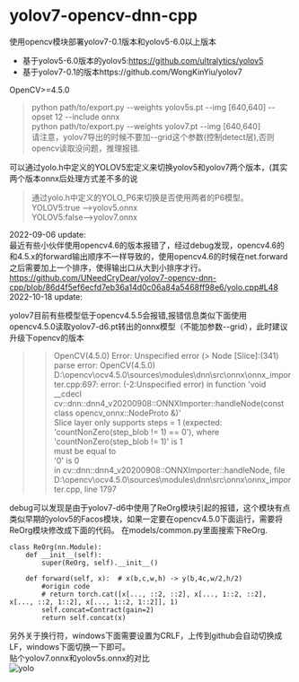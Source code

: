 # yolov7-opencv-dnn-cpp
使用opencv模块部署yolov7-0.1版本和yolov5-6.0以上版本<br>

+ 基于yolov5-6.0版本的yolov5:https://github.com/ultralytics/yolov5 <br>
+ 基于yolov7-0.1的版本https://github.com/WongKinYiu/yolov7 <br>

OpenCV>=4.5.0 <br>

> python path/to/export.py --weights yolov5s.pt --img [640,640] --opset 12 --include onnx<br>
> python path/to/export.py --weights yolov7.pt --img [640,640] <br>
请注意，yolov7导出的时候不要加--grid这个参数(控制detect层),否则opencv读取没问题，推理报错.<br>

可以通过yolo.h中定义的YOLOV5宏定义来切换yolov5和yolov7两个版本，(其实两个版本onnx后处理方式差不多的说<br>
>通过yolo.h中定义的YOLO_P6来切换是否使用两者的P6模型。<br>
> YOLOV5:true -->yolov5.onnx<br>
> YOLOV5:false-->yolov7.onnx

2022-09-06 update:<br>
最近有些小伙伴使用opencv4.6的版本报错了，经过debug发现，opencv4.6的和4.5.x的forward输出顺序不一样导致的，使用opencv4.6的时候在net.forward之后需要加上一个排序，使得输出口从大到小排序才行。<br>
https://github.com/UNeedCryDear/yolov7-opencv-dnn-cpp/blob/86d4f5ef6ecfd7eb36a14d0c06a84a5468ff98e6/yolo.cpp#L48
2022-10-18 update:<br>

yolov7目前有些模型低于opencv4.5.5会报错,报错信息类似下面使用opencv4.5.0读取yolov7-d6.pt转出的onnx模型（不能加参数--grid），此时建议升级下opencv的版本
> >OpenCV(4.5.0) Error: Unspecified error (> Node [Slice]:(341) parse error: OpenCV(4.5.0) D:\opencv\ocv4.5.0\sources\modules\dnn\src\onnx\onnx_importer.cpp:697: error: (-2:Unspecified error) in function 'void __cdecl cv::dnn::dnn4_v20200908::ONNXImporter::handleNode(const class opencv_onnx::NodeProto &)'</br>
> > Slice layer only supports steps = 1 (expected: 'countNonZero(step_blob != 1) == 0'), where</br>
> >     'countNonZero(step_blob != 1)' is 1</br>
> > must be equal to</br>
> >     '0' is 0</br>
> > in cv::dnn::dnn4_v20200908::ONNXImporter::handleNode, file D:\opencv\ocv4.5.0\sources\modules\dnn\src\onnx\onnx_importer.cpp, line 1797</br>

debug可以发现是由于yolov7-d6中使用了ReOrg模块引起的报错，这个模块有点类似早期的yolov5的Facos模块，如果一定要在opencv4.5.0下面运行，需要将ReOrg模块修改成下面的代码。
在models/common.py里面搜索下ReOrg.
```
class ReOrg(nn.Module):
    def __init__(self):
        super(ReOrg, self).__init__()

    def forward(self, x):  # x(b,c,w,h) -> y(b,4c,w/2,h/2)
        #origin code
        # return torch.cat([x[..., ::2, ::2], x[..., 1::2, ::2], x[..., ::2, 1::2], x[..., 1::2, 1::2]], 1)
        self.concat=Contract(gain=2)
        return self.concat(x)
```



另外关于换行符，windows下面需要设置为CRLF，上传到github会自动切换成LF，windows下面切换一下即可。<br>
贴个yolov7.onnx和yolov5s.onnx的对比<br>
![yolo](https://user-images.githubusercontent.com/52729998/180824922-0c7dc3f9-fbda-497b-9ae3-3f299b8c0452.png)
